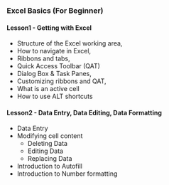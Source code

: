 
### Excel Basics (For Beginner)

#### Lesson1 - Getting with Excel

   - Structure of the Excel working area,
   - How to navigate in Excel,
   - Ribbons and tabs,
   - Quick Access Toolbar (QAT)
   - Dialog Box & Task Panes,
   - Customizing ribbons and QAT,
   - What is an active cell
   - How to use ALT shortcuts


#### Lesson2 - Data Entry, Data Editing, Data Formatting

   - Data Entry
   - Modifying cell content
      - Deleting Data
      - Editing Data
      - Replacing Data
   - Introduction to Autofill
   - Introduction to Number formatting
   
   
 
